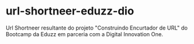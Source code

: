 # url-shortneer-eduzz-dio
Url Shortneer resultante do projeto "Construindo Encurtador de URL" do Bootcamp da Eduzz em parceria com a Digital Innovation One. 
